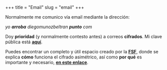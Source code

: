 +++
title = "Email"
slug = "email"
+++

Normalmente me comunico vía email mediante la dirección:

_yo **arroba** diegomunozbeltran **punto** com_

Doy **prioridad** (y normalmente contesto antes) a correos **cifrados**. Mi clave pública está [**aquí**](https://diegomunozbeltran.com/diegoPublicKey.asc).

Puedes encontrar un completo y útil espacio creado por la [**FSF**](https://www.fsf.org), donde se explica **cómo** funciona el cifrado asimétrico, así como **por qué** es importante y necesario, [**en este enlace**](https://emailselfdefense.fsf.org/es/).
